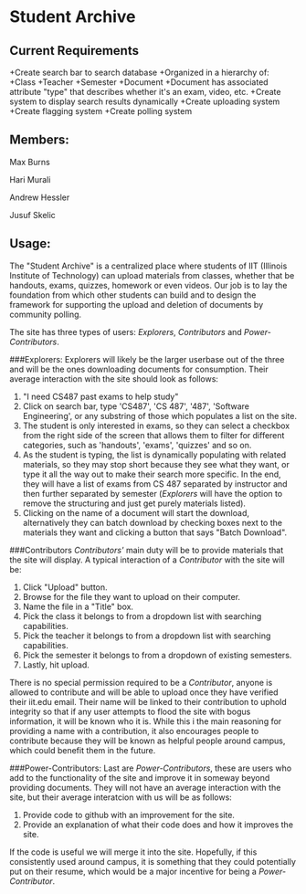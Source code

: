 Student Archive
=====================

Current Requirements
----------------------
+Create search bar to search database
	+Organized in a hierarchy of:
		+Class
			+Teacher
				+Semester
					+Document
						+Document has associated attribute "type" that describes whether it's an exam, video, etc.
+Create system to display search results dynamically
+Create uploading system
+Create flagging system
+Create polling system

Members:
------------
Max Burns

Hari Murali

Andrew Hessler

Jusuf Skelic

Usage:
-----------
The "Student Archive" is a centralized place where students of IIT (Illinois Institute of Technology) can upload materials from classes, whether that be handouts, exams, quizzes, homework or even videos. Our job is to lay the foundation from which other students can build and to design the framework for supporting the upload and deletion of documents by community polling.

The site has three types of users: *Explorers*, *Contributors* and *Power-Contributors*.

###Explorers:
Explorers will likely be the larger userbase out of the three and will be the ones downloading documents for consumption. Their average interaction with the site should look as follows:

1. "I need CS487 past exams to help study"
2. Click on search bar, type 'CS487', 'CS 487', '487', 'Software Engineering', or any substring of those which populates a list on the site.
3. The student is only interested in exams, so they can select a checkbox from the right side of the screen that allows them to filter for different categories, such as 'handouts', 'exams', 'quizzes' and so on.
4. As the student is typing, the list is dynamically populating with related materials, so they may stop short because they see what they want, or type it all the way out to make their search more specific. In the end, they will have a list of exams from CS 487 separated by instructor and then further separated by semester (*Explorers* will have the option to remove the structuring and just get purely materials listed).
5. Clicking on the name of a document will start the download, alternatively they can batch download by checking boxes next to the materials they want and clicking a button that says "Batch Download".

###Contributors
*Contributors'* main duty will be to provide materials that the site will display. A typical interaction of a *Contributor* with the site will be:

1. Click "Upload" button.
2. Browse for the file they want to upload on their computer.
3. Name the file in a "Title" box.
4. Pick the class it belongs to from a dropdown list with searching capabilities.
5. Pick the teacher it belongs to from a dropdown list with searching capabilities.
6. Pick the semester it belongs to from a dropdown of existing semesters.
7. Lastly, hit upload.

There is no special permission required to be a *Contributor*, anyone is allowed to contribute and will be able to upload once they have verified their iit.edu email. Their name will be linked to their contribution to uphold integrity so that if any user attempts to flood the site with bogus information, it will be known who it is. While this i the main reasoning for providing a name with a contribution, it also encourages people to contribute because they will be known as helpful people around campus, which could benefit them in the future.

###Power-Contributors:
Last are *Power-Contributors*, these are users who add to the functionality of the site and improve it in someway beyond providing documents. They will not have an average interaction with the site, but their average interatcion with us will be as follows:
1. Provide code to github with an improvement for the site.
2. Provide an explanation of what their code does and how it improves the site.

If the code is useful we will merge it into the site. Hopefully, if this consistently used around campus, it is something that they could potentially put on their resume, which would be a major incentive for being a *Power-Contributor*.

